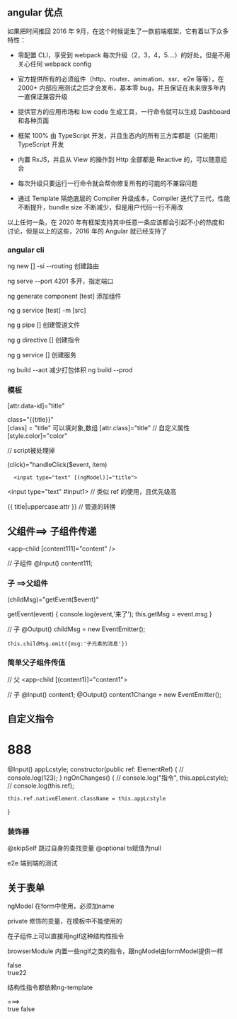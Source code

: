 ## angular 优点 
如果把时间推回 2016 年 9月，在这个时候诞生了一款前端框架，它有着以下众多特性：

- 零配置 CLI，享受到 webpack 每次升级（2，3，4，5....）的好处，但是不用关心任何 webpack config

- 官方提供所有的必须组件（http、router、animation、ssr、e2e 等等），在  2000+ 内部应用测试之后才会发布，基本零 bug，并且保证在未来很多年内一直保证兼容升级

- 提供官方的应用市场和 low code 生成工具，一行命令就可以生成 Dashboard 和各种页面

- 框架 100% 由 TypeScript 开发，并且生态内的所有三方库都是（只能用） TypeScript 开发 

- 内置 RxJS，并且从 View 的操作到 Http 全部都是 Reactive 的，可以随意组合

- 每次升级只要运行一行命令就会帮你修复所有的可能的不兼容问题

- 通过 Template 隔绝底层的 Compiler 升级成本，Compiler 迭代了三代，性能不断提升，bundle size 不断减少，但是用户代码一行不用改


以上任何一条，在 2020 年有框架支持其中任意一条应该都会引起不小的热度和讨论，但是以上的这些，2016 年的 Angular 就已经支持了 


### angular cli 






ng new [] -si --routing 创建路由

ng serve --port 4201 多开，指定端口 

ng generate component [test] 添加组件

ng g service [test] -m [src] 

ng g pipe [] 创建管道文件 

ng g directive []  创建指令 

ng g service []  创建服务

ng build --aot 减少打包体积 
ng build --prod 



### 模板 

[attr.data-id]="title" 

class="{{title}}"  
[class] = "title"      可以填对象,数组
[attr.class]="title" // 自定义属性
[style.color]="color"


<div [innerHtml]="htmlStr"></div>   // script被处理掉 


<div [ngSwitch]="state">
<div *ngSwitchCase="state">
<div *ngSwitchDefault="state"> 


<div *ngif="state=='1'"> 


(click)="handleClick($event, item)


      <input type="text" [(ngModel)]="title">

<input type="text" #input1>  // 类似 ref 的使用，且优先级高 

{{ title|uppercase:attr }}   // 管道的转换  


## 父组件==> 子组件传递 
<app-child [content111]="content" />

// 子组件
  @Input() content111;


### 子 ==>父组件
(childMsg)="getEvent($event)" 

  getEvent(event) {
    console.log(event,'来了');
    this.getMsg = event.msg
  }


  // 子
  @Output() childMsg = new EventEmitter();

    this.childMsg.emit({msg:'子元素的消息'})

### 简单父子组件传值 
// 父
<app-child [(content1)]="content1"></app-child>

// 子
  @Input() content1;
  @Output() content1Change = new EventEmitter();

## 自定义指令 
<h1 [appLcstyle]="'abc'">888</h1>

 @Input() appLcstyle;
  constructor(public ref: ElementRef) {
    // console.log(123);
  }
  ngOnChanges() {
    // console.log("指令", this.appLcstyle);
    // console.log(this.ref);

    this.ref.nativeElement.className = this.appLcstyle
  }
 


 ### 装饰器 
 @skipSelf 跳过自身的查找变量 
 @optional ts赋值为null 



 e2e  端到端的测试  


 ## 关于表单  

 ngModel 在form中使用，必须加name


 private 修饰的变量，在模板中不能使用的 

 在子组件上可以直接用ngIf这种结构性指令

 browserModule 内置一些ngIf之类的指令，跟ngModel由formModel提供一样


<div *ngIf="isShow else dom">false</div>
<ng-template #dom>
  <div>true22</div>
</ng-template>


结构性指令都依赖ng-template
<div *ngif="bool"> ===> <ng-template [ngif]="bool"> 


<div *ngIf="true; then a else b"></div>
<ng-template #thenBlock>true</ng-template>
<ng-template #elseBlock>false</ng-template>